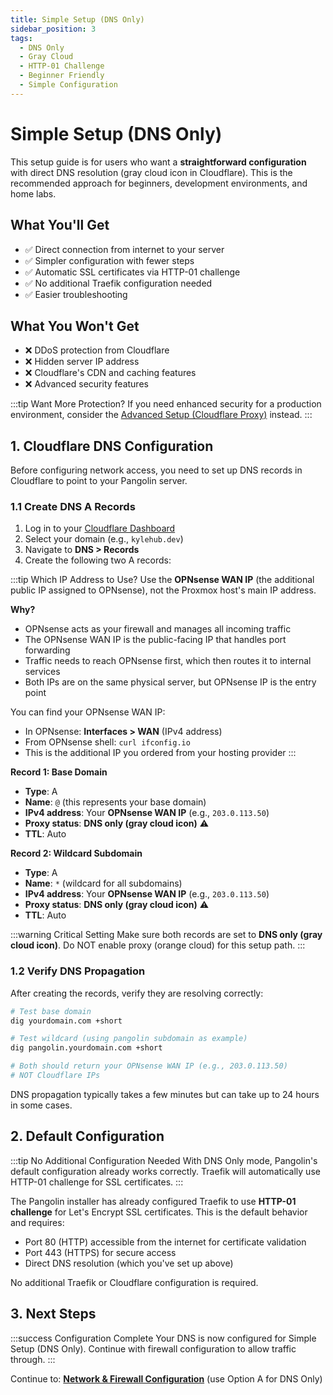 ```yaml
---
title: Simple Setup (DNS Only)
sidebar_position: 3
tags:
  - DNS Only
  - Gray Cloud
  - HTTP-01 Challenge
  - Beginner Friendly
  - Simple Configuration
---
```


# Simple Setup (DNS Only)

This setup guide is for users who want a **straightforward configuration** with direct DNS resolution (gray cloud icon in Cloudflare). This is the recommended approach for beginners, development environments, and home labs.

## What You'll Get

- ✅ Direct connection from internet to your server
- ✅ Simpler configuration with fewer steps
- ✅ Automatic SSL certificates via HTTP-01 challenge
- ✅ No additional Traefik configuration needed
- ✅ Easier troubleshooting

## What You Won't Get

- ❌ DDoS protection from Cloudflare
- ❌ Hidden server IP address
- ❌ Cloudflare's CDN and caching features
- ❌ Advanced security features

:::tip Want More Protection?
If you need enhanced security for a production environment, consider the [Advanced Setup (Cloudflare Proxy)](./3-advanced-setup.md) instead.
:::

## 1. Cloudflare DNS Configuration

Before configuring network access, you need to set up DNS records in Cloudflare to point to your Pangolin server.

### 1.1 Create DNS A Records

1. Log in to your [Cloudflare Dashboard](https://dash.cloudflare.com/)
2. Select your domain (e.g., `kylehub.dev`)
3. Navigate to **DNS > Records**
4. Create the following two A records:

:::tip Which IP Address to Use?
Use the **OPNsense WAN IP** (the additional public IP assigned to OPNsense), not the Proxmox host's main IP address.

**Why?**
- OPNsense acts as your firewall and manages all incoming traffic
- The OPNsense WAN IP is the public-facing IP that handles port forwarding
- Traffic needs to reach OPNsense first, which then routes it to internal services
- Both IPs are on the same physical server, but OPNsense IP is the entry point

You can find your OPNsense WAN IP:
- In OPNsense: **Interfaces > WAN** (IPv4 address)
- From OPNsense shell: `curl ifconfig.io`
- This is the additional IP you ordered from your hosting provider
:::

**Record 1: Base Domain**
- **Type**: A
- **Name**: `@` (this represents your base domain)
- **IPv4 address**: Your **OPNsense WAN IP** (e.g., `203.0.113.50`)
- **Proxy status**: **DNS only (gray cloud icon)** ⚠️
- **TTL**: Auto

**Record 2: Wildcard Subdomain**
- **Type**: A
- **Name**: `*` (wildcard for all subdomains)
- **IPv4 address**: Your **OPNsense WAN IP** (e.g., `203.0.113.50`)
- **Proxy status**: **DNS only (gray cloud icon)** ⚠️
- **TTL**: Auto

:::warning Critical Setting
Make sure both records are set to **DNS only (gray cloud icon)**. Do NOT enable proxy (orange cloud) for this setup path.
:::

### 1.2 Verify DNS Propagation

After creating the records, verify they are resolving correctly:

```bash
# Test base domain
dig yourdomain.com +short

# Test wildcard (using pangolin subdomain as example)
dig pangolin.yourdomain.com +short

# Both should return your OPNsense WAN IP (e.g., 203.0.113.50)
# NOT Cloudflare IPs
```

DNS propagation typically takes a few minutes but can take up to 24 hours in some cases.

## 2. Default Configuration

:::tip No Additional Configuration Needed
With DNS Only mode, Pangolin's default configuration already works correctly. Traefik will automatically use HTTP-01 challenge for SSL certificates.
:::

The Pangolin installer has already configured Traefik to use **HTTP-01 challenge** for Let's Encrypt SSL certificates. This is the default behavior and requires:
- Port 80 (HTTP) accessible from the internet for certificate validation
- Port 443 (HTTPS) for secure access
- Direct DNS resolution (which you've set up above)

No additional Traefik or Cloudflare configuration is required.

## 3. Next Steps

:::success Configuration Complete
Your DNS is now configured for Simple Setup (DNS Only). Continue with firewall configuration to allow traffic through.
:::

Continue to: **[Network & Firewall Configuration](./4-network-firewall.md)** (use Option A for DNS Only)